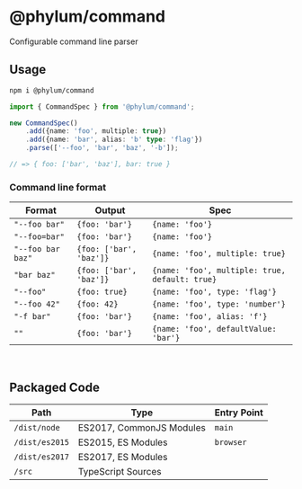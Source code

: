 # @phylum/command
Configurable command line parser

## Usage
```bash
npm i @phylum/command
```

```ts
import { CommandSpec } from '@phylum/command';

new CommandSpec()
	.add({name: 'foo', multiple: true})
	.add({name: 'bar', alias: 'b' type: 'flag'})
	.parse(['--foo', 'bar', 'baz', '-b']);

// => { foo: ['bar', 'baz'], bar: true }
```

### Command line format
| Format | Output | Spec |
|-|-|-|
| `"--foo bar"` | `{foo: 'bar'}` | `{name: 'foo'}` |
| `"--foo=bar"` | `{foo: 'bar'}` | `{name: 'foo'}` |
| `"--foo bar baz"` | `{foo: ['bar', 'baz']}` | `{name: 'foo', multiple: true}` |
| `"bar baz"` | `{foo: ['bar', 'baz']}` | `{name: 'foo', multiple: true, default: true}` |
| `"--foo"` | `{foo: true}` | `{name: 'foo', type: 'flag'}` |
| `"--foo 42"` | `{foo: 42}` | `{name: 'foo', type: 'number'}`
| `"-f bar"` | `{foo: 'bar'}` | `{name: 'foo', alias: 'f'}` |
| `""` | `{foo: 'bar'}` | `{name: 'foo', defaultValue: 'bar'}` |

<br>



## Packaged Code
| Path | Type | Entry Point |
|-|-|-|
| `/dist/node` | ES2017, CommonJS Modules | `main` |
| `/dist/es2015` | ES2015, ES Modules | `browser` |
| `/dist/es2017` | ES2017, ES Modules | |
| `/src` | TypeScript Sources | |
